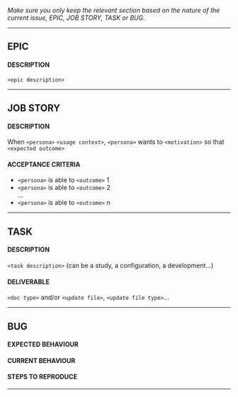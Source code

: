 *Make sure you only keep the relevant section based on the nature of the current issue, EPIC, JOB STORY, TASK or BUG.*
___

## EPIC
#### DESCRIPTION

`<epic description>`
___


## JOB STORY
#### DESCRIPTION

When `<persona>` `<usage context>`, `<persona>` wants to `<motivation>` so that `<expected outcome>`

#### ACCEPTANCE CRITERIA

* `<persona>` is able to `<outcome>` 1
* `<persona>` is able to `<outcome>` 2  
...
* `<persona>` is able to `<outcome>` n
___


## TASK
#### DESCRIPTION

`<task description>` (can be a study, a configuration, a development...)

#### DELIVERABLE
`<doc type>` and/or `<update file>`, `<update file type>`...
___


## BUG

#### EXPECTED BEHAVIOUR

#### CURRENT BEHAVIOUR

#### STEPS TO REPRODUCE
___
